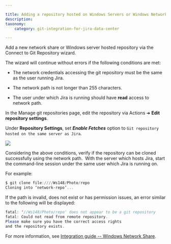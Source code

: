 ```yaml
---

title: Adding a repository hosted on Windows Servers or Windows Network Share (Admins)
description:
taxonomy:
    category: git-integration-for-jira-data-center

---
```


Add a new network share or Windows server hosted repository via the Connect to Git Repository wizard.

The wizard will continue without errors if the following conditions are met:

*   The network credentials accessing the git repository must be the same as the user running Jira.

*   The network path is not longer than 255 characters.

*   The user under which Jira is running should have **read** access to network path.


In the Manage git repositories page, edit the repository via Actions ➜ **Edit repository settings**.

Under **Repository Settings**, set _**Enable Fetches**_ option to `Git repository hosted on the same server as Jira`.

![](https://bigbrassband.atlassian.net/wiki/download/thumbnails/1930396287/gitserver-edit-repocfg-fetches-sel2.png?version=1&modificationDate=1630642787827&cacheVersion=1&api=v2&width=442&height=81)

Considering the above conditions, verify if the repository can be cloned successfully using the network path.  With the server which hosts Jira, start the command-line session under the same user which Jira is running on.

For example:

```powershell
$ git clone file:////Ws148/Photo/repo
Cloning into ‘network-repo’...
```


If the path is invalid, does not exist or has permission issues, an error similar to the following will be displayed:

```java
fatal: '//Ws148/Photo/repo' does not appear to be a git repository
fatal: Could not read from remote repository.
Please make sure you have the correct access rights
and the repository exists.
```


For more information, see [Integration guide -- Windows Network Share](/git-integration-for-jira-data-center/windows-network-server-share-gij-self-managed/).

